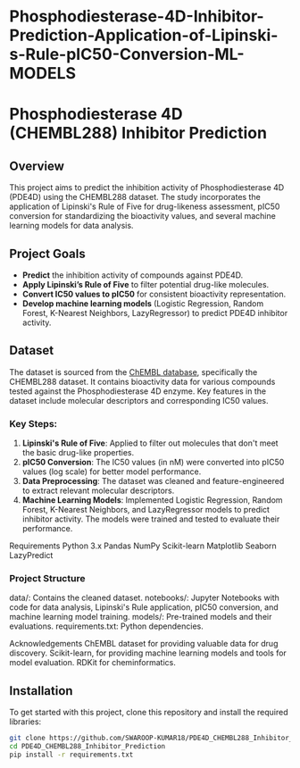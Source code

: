 # Phosphodiesterase-4D-Inhibitor-Prediction-Application-of-Lipinski-s-Rule-pIC50-Conversion-ML-MODELS
# Phosphodiesterase 4D (CHEMBL288) Inhibitor Prediction

## Overview
This project aims to predict the inhibition activity of Phosphodiesterase 4D (PDE4D) using the CHEMBL288 dataset. The study incorporates the application of Lipinski's Rule of Five for drug-likeness assessment, pIC50 conversion for standardizing the bioactivity values, and several machine learning models for data analysis.

## Project Goals
- **Predict** the inhibition activity of compounds against PDE4D.
- **Apply Lipinski’s Rule of Five** to filter potential drug-like molecules.
- **Convert IC50 values to pIC50** for consistent bioactivity representation.
- **Develop machine learning models** (Logistic Regression, Random Forest, K-Nearest Neighbors, LazyRegressor) to predict PDE4D inhibitor activity.

## Dataset
The dataset is sourced from the [ChEMBL database](https://www.ebi.ac.uk/chembl/), specifically the CHEMBL288 dataset. It contains bioactivity data for various compounds tested against the Phosphodiesterase 4D enzyme. Key features in the dataset include molecular descriptors and corresponding IC50 values.

### Key Steps:
1. **Lipinski's Rule of Five**: Applied to filter out molecules that don't meet the basic drug-like properties.
2. **pIC50 Conversion**: The IC50 values (in nM) were converted into pIC50 values (log scale) for better model performance.
3. **Data Preprocessing**: The dataset was cleaned and feature-engineered to extract relevant molecular descriptors.
4. **Machine Learning Models**: Implemented Logistic Regression, Random Forest, K-Nearest Neighbors, and LazyRegressor models to predict inhibitor activity. The models were trained and tested to evaluate their performance.

Requirements
Python 3.x
Pandas
NumPy
Scikit-learn
Matplotlib
Seaborn
LazyPredict

### Project Structure
data/: Contains the cleaned dataset.
notebooks/: Jupyter Notebooks with code for data analysis, Lipinski's Rule application, pIC50 conversion, and machine learning model training.
models/: Pre-trained models and their evaluations.
requirements.txt: Python dependencies.

Acknowledgements
ChEMBL dataset for providing valuable data for drug discovery.
Scikit-learn, for providing machine learning models and tools for model evaluation.
RDKit for cheminformatics.
## Installation
To get started with this project, clone this repository and install the required libraries:

```bash
git clone https://github.com/SWAROOP-KUMAR18/PDE4D_CHEMBL288_Inhibitor_Prediction.git
cd PDE4D_CHEMBL288_Inhibitor_Prediction
pip install -r requirements.txt
